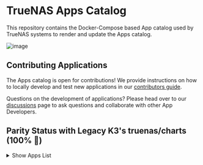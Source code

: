 # TrueNAS Apps Catalog

This repository contains the Docker-Compose based App catalog used by TrueNAS systems to render and update the Apps catalog. 

![image](https://github.com/user-attachments/assets/2f00c325-9d6a-46ff-8162-a080fd8a156a)


## Contributing Applications

The Apps catalog is open for contributions! We provide instructions on how to locally develop and test new applications in our [contributors guide](CONTRIBUTIONS.md).

Questions on the development of applications? Please head over to our [discussions](https://github.com/truenas/apps/discussions) page to ask questions and collaborate with other App Developers. 

## Parity Status with Legacy K3's truenas/charts (100% 🚀)
<details>
<summary>Show Apps List</summary>

| App                  | Train      | Added | Migrated                                                             |
| -------------------- | ---------- | ----- | -------------------------------------------------------------------- |
| collabora            | charts     | ✅    | ✅                                                                   |
| diskoverdata         | charts     | ✅    | ✅                                                                   |
| elastic-search       | charts     | ✅    | ✅                                                                   |
| emby                 | charts     | ✅    | ✅                                                                   |
| home-assistant       | charts     | ✅    | ✅ - [Manual steps needed](https://github.com/truenas/apps/pull/492) |
| ix-chart             | charts     | ✅    | ✅                                                                   |
| minio                | charts     | ✅    | ✅                                                                   |
| netdata              | charts     | ✅    | ✅                                                                   |
| nextcloud            | charts     | ✅    | ✅                                                                   |
| photoprism           | charts     | ✅    | ✅                                                                   |
| plex                 | charts     | ✅    | ✅                                                                   |
| pihole               | charts     | ✅    | ✅                                                                   |
| prometheus           | charts     | ✅    | ✅                                                                   |
| storj                | charts     | ✅    | ✅                                                                   |
| syncthing            | charts     | ✅    | ✅                                                                   |
| wg-easy              | charts     | ✅    | ✅                                                                   |
| actual-budget        | community  | ✅    | ✅                                                                   |
| adguard-home         | community  | ✅    | ✅                                                                   |
| audiobookshelf       | community  | ✅    | ✅                                                                   |
| autobrr              | community  | ✅    | ✅                                                                   |
| bazarr               | community  | ✅    | ✅                                                                   |
| briefkasten          | community  | ✅    | ✅                                                                   |
| castopod             | community  | ✅    | ✅                                                                   |
| chia                 | community  | ✅    | ✅                                                                   |
| clamav               | community  | ✅    | ✅                                                                   |
| cloudflared          | community  | ✅    | ✅                                                                   |
| dashy                | community  | ✅    | ✅                                                                   |
| deluge               | community  | ✅    | ✅                                                                   |
| ddns-updater         | community  | ✅    | ✅                                                                   |
| distribution         | community  | ✅    | ✅                                                                   |
| drawio               | community  | ✅    | ✅                                                                   |
| filebrowser          | community  | ✅    | ✅                                                                   |
| firefly-iii          | community  | ✅    | ✅                                                                   |
| flame                | community  | ✅    | ✅                                                                   |
| freshrss             | community  | ✅    | ✅                                                                   |
| frigate              | community  | ✅    | ✅                                                                   |
| fscrawler            | community  | ✅    | ✅                                                                   |
| gitea                | community  | ✅    | ✅                                                                   |
| handbrake            | community  | ✅    | ✅                                                                   |
| grafana              | community  | ✅    | ✅                                                                   |
| homarr               | community  | ✅    | ✅                                                                   |
| homer                | community  | ✅    | ✅                                                                   |
| homepage             | community  | ✅    | ✅                                                                   |
| immich               | community  | ✅    | ✅                                                                   |
| invidious            | community  | ✅    | ✅                                                                   |
| ipfs                 | community  | ✅    | ✅                                                                   |
| jellyfin             | community  | ✅    | ✅                                                                   |
| jellyseerr           | community  | ✅    | ✅                                                                   |
| jenkins              | community  | ✅    | ✅                                                                   |
| joplin               | community  | ✅    | ✅                                                                   |
| kapowarr             | community  | ✅    | ✅                                                                   |
| kavita               | community  | ✅    | ✅                                                                   |
| komga                | community  | ✅    | ✅                                                                   |
| lidarr               | community  | ✅    | ✅                                                                   |
| linkding             | community  | ✅    | ✅                                                                   |
| listmonk             | community  | ✅    | ✅                                                                   |
| logseq               | community  | ✅    | ✅                                                                   |
| mealie               | community  | ✅    | ✅                                                                   |
| metube               | community  | ✅    | ✅                                                                   |
| minecraft            | community  | ✅    | ✅                                                                   |
| mineos               | community  | ✅    | ✅                                                                   |
| mumble               | community  | ✅    | ✅                                                                   |
| n8n                  | community  | ✅    | ✅                                                                   |
| navidrome            | community  | ✅    | ✅                                                                   |
| nginx-proxy-manager  | community  | ✅    | ✅                                                                   |
| netbootxyz           | community  | ✅    | ✅                                                                   |
| node-red             | community  | ✅    | ✅                                                                   |
| odoo                 | community  | ✅    | ✅                                                                   |
| omada-controller     | community  | ✅    | ✅                                                                   |
| organizr             | community  | ✅    | ✅                                                                   |
| overseerr            | community  | ✅    | ✅                                                                   |
| palworld             | community  | ✅    | ✅                                                                   |
| paperless-ngx        | community  | ✅    | ✅                                                                   |
| passbolt             | community  | ✅    | ✅                                                                   |
| pgadmin              | community  | ✅    | ✅                                                                   |
| pigallery2           | community  | ✅    | ✅                                                                   |
| piwigo               | community  | ✅    | ✅                                                                   |
| planka               | community  | ✅    | ✅                                                                   |
| plex-auto-languages  | community  | ✅    | ✅                                                                   |
| prowlarr             | community  | ✅    | ✅                                                                   |
| radarr               | community  | ✅    | ✅                                                                   |
| qbittorrent          | community  | ✅    | ✅                                                                   |
| readarr              | community  | ✅    | ✅                                                                   |
| recyclarr            | community  | ✅    | ✅                                                                   |
| redis                | community  | ✅    | ✅                                                                   |
| roundcube            | community  | ✅    | ✅                                                                   |
| rsyncd               | community  | ✅    | ✅                                                                   |
| rust-desk            | community  | ✅    | ✅                                                                   |
| sabnzbd              | community  | ✅    | ✅                                                                   |
| searxng              | community  | ✅    | ✅                                                                   |
| sftpgo               | community  | ✅    | ✅                                                                   |
| sonarr               | community  | ✅    | ✅                                                                   |
| tailscale            | community  | ✅    | ✅ - [Manual steps needed](https://github.com/truenas/apps/pull/641) |
| tautulli             | community  | ✅    | ✅                                                                   |
| tdarr                | community  | ✅    | ✅                                                                   |
| terraria             | community  | ✅    | ✅                                                                   |
| tftpd-hpa            | community  | ✅    | ✅                                                                   |
| tiny-media-manager   | community  | ✅    | ✅                                                                   |
| transmission         | community  | ✅    | ✅                                                                   |
| twofactor-auth       | community  | ✅    | ✅                                                                   |
| unifi-controller     | community  | ✅    | ✅                                                                   |
| unifi-protect-backup | community  | ✅    | ✅                                                                   |
| vaultwarden          | community  | ✅    | ✅                                                                   |
| vikunja              | community  | ✅    | ✅                                                                   |
| webdav               | community  | ✅    | ✅                                                                   |
| whoogle              | community  | ✅    | ✅                                                                   |
| wordpress            | community  | ✅    | ✅                                                                   |
| zerotier             | community  | ✅    | ✅                                                                   |
| minio                | enterprise | ✅    | ✅                                                                   |
| syncthing            | enterprise | ✅    | ✅                                                                   |

</details>
